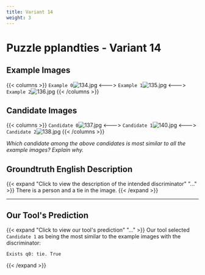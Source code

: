 ```yaml
---
title: Variant 14
weight: 3
---
```


# Puzzle pplandties - Variant 14

## Example Images
{{< columns >}}
`Example 0`![134.jpg](/natscene_data/images/134.jpg)
<--->
`Example 1`![135.jpg](/natscene_data/images/135.jpg)
<--->
`Example 2`![136.jpg](/natscene_data/images/136.jpg)
{{< /columns >}}

## Candidate Images
{{< columns >}}
`Candidate 0`![137.jpg](/natscene_data/images/137.jpg)
<--->
`Candidate 1`![140.jpg](/natscene_data/images/140.jpg)
<--->
`Candidate 2`![138.jpg](/natscene_data/images/138.jpg)
{{< /columns >}}

*Which candidate among the above candidates is most similar to all the example images? Explain why.*

## Groundtruth English Description

{{< expand "Click to view the description of the intended discriminator" "..." >}}
There is a person and a tie in the image.
{{< /expand >}}

---



## Our Tool's Prediction

{{< expand "Click to view our tool's prediction" "..." >}}
Our tool selected `Candidate 1` as being the most similar to the example images with the discriminator:
```plaintext
Exists q0: tie. True
```
{{< /expand >}}
